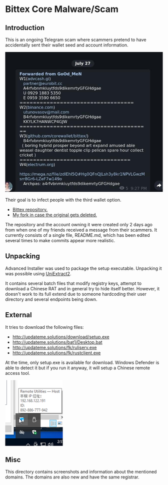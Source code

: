 # Bittex Core Malware/Scam

## Introduction

This is an ongoing Telegram scam where scammers pretend to have accidentally sent their wallet seed and account information.

![Telegram message](https://github.com/sausagenoods/bittex-unpacked/raw/master/misc/img/telegram.jpg)

Their goal is to infect people with the third wallet option.

* [Bittex repository.](https://github.com/corewallet/bittex)
* [My fork in case the original gets deleted.](https://github.com/sausagenoods/bittex)

The repository and the account owning it were created only 2 days ago from when one of my friends received a message from their scammers. It currently consists of a single file, README.md, which has been edited several times to make commits appear more realistic.

## Unpacking
Advanced Installer was used to package the setup executable. Unpacking it was possible using [UniExtract2](https://github.com/Bioruebe/UniExtract2).

It contains several batch files that modify registry keys, attempt to download a Chinese RAT and in general try to hide itself better. However, it doesn't work to its full extend due to someone hardcoding their user directory and several endpoints being down.

## External

It tries to download the following files:

* http://updateme.solutions/download/setup.exe
* http://updateme.solutions/bat1/Desktop.bat
* http://updateme.solutions/fk/ruliserv.exe
* http://updateme.solutions/fk/rustclient.exe

At the time, only setup.exe is available for download. Windows Defender is able to detect it but if you run it anyway, it will setup a Chinese remote access tool.

![RAT](https://github.com/sausagenoods/bittex-unpacked/raw/master/misc/img/rat.png)

## Misc

This directory contains screenshots and information about the mentioned domains. The domains are also new and have the same registrar.
